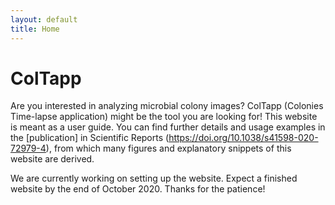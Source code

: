 ```yaml
---
layout: default
title: Home
---
```

# ColTapp
Are you interested in analyzing microbial colony images? ColTapp (Colonies Time-lapse application) might be the tool you are looking for! This website is meant as a user guide. You can find further details and usage examples in the [publication] in Scientific Reports (https://doi.org/10.1038/s41598-020-72979-4), from which many figures and explanatory snippets of this website are derived. 

We are currently working on setting up the website. Expect a finished website by the end of October 2020. Thanks for the patience!

